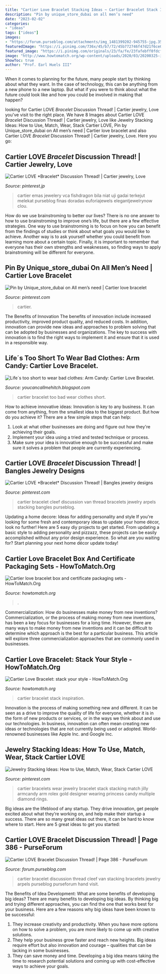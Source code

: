 ```yaml
---
title: "Cartier Love Bracelet Stacking Ideas ~ Cartier Bracelet Stack Inspiration"
description: "Pin by unique_store_dubai on all men’s need"
date: "2023-02-02"
categories:
- "ideas"
tags: ["ideas"]
images:
- "https://forum.purseblog.com/attachments/img_1481399202-945755-jpg.3544811/"
featuredImage: "https://i.pinimg.com/736x/45/b7/72/45b772746f47d21f6ce03b6c8cc25259.jpg"
featured_image: "https://i.pinimg.com/originals/23/fa/fe/23fafebff0fdcf9b394c22e8ba9454e3.jpg"
image: "http://www.howtomatch.org/wp-content/uploads/2020/03/20200325-i1585120784_4032_0.jpg.jpg"
ShowToc: true
author: "Prof. Earl Huels III"
---
```



When it comes to planning for the future, many people start by thinking about what they want. In the case of technology, this can be anything from a new phone to a new laptop. But what if you were to think about what the future could look like and how you could be involved in making that happen?

	

		
looking for Cartier LOVE *Bracelet* Discussion Thread! | Cartier jewelry, Love you've visit to the right place. We have 8 Images about Cartier LOVE *Bracelet* Discussion Thread! | Cartier jewelry, Love like Jewelry Stacking Ideas: How to Use, Match, Wear, Stack Cartier LOVE, Pin by Unique_store_dubai on All men’s need | Cartier love bracelet and also Cartier LOVE *Bracelet* Discussion Thread! | Cartier jewelry, Love. Here you go:
		
    
## Cartier LOVE *Bracelet* Discussion Thread! | Cartier Jewelry, Love

<img loading=lazy src="https://i.pinimg.com/736x/df/a5/10/dfa510efe369e49b2c19d31cbefd2b9d.jpg" onerror="this.onerror=null;this.src='https://tse2.mm.bing.net/th?id=OIP.-Ko6faqMxvBuKYqv9MmH1AHaNK&amp;pid=15.1';" alt="Cartier LOVE *Bracelet* Discussion Thread! | Cartier jewelry, Love">

_Source: pinterest.jp_

>cartier emas jewelery vca fishdragon bila niat uji gadai terkejut melekat purseblog finas doradas euforiajewels elegantjewelrynow clou. 

	

How do we use brainstroming to better our lives?
There is no one answer to how to use brainstroming to improve one’s life, but there are a few effective strategies. One way to use brainstroming is to focus on how you can benefit from the findings of studies or think about what goals you would like to achieve. Another way is to ask yourself whether you could benefit from learning more about a certain topic. Finally, it is important to remember that everyone has their own strengths and weaknesses, so finding ways to apply brainstroming will be different for everyone.

    
## Pin By Unique_store_dubai On All Men’s Need | Cartier Love Bracelet

<img loading=lazy src="https://i.pinimg.com/originals/64/00/49/6400492aa4b1e13101798cd7365455e6.jpg" onerror="this.onerror=null;this.src='https://tse3.mm.bing.net/th?id=OIP.l6zGtJdtYVYHkwU9WD1OpQHaHZ&amp;pid=15.1';" alt="Pin by Unique_store_dubai on All men’s need | Cartier love bracelet">

_Source: pinterest.com_

>cartier. 

	

The Benefits of Innovation
The benefits of innovation include increased productivity, improved product quality, and reduced costs. In addition, innovation can provide new ideas and approaches to problem solving that can be adopted by businesses and organizations. The key to success with innovation is to find the right ways to implement it and ensure that it is used in a responsible way.

    
## Life´s Too Short To Wear Bad Clothes: Arm Candy: Cartier Love Bracelet.

<img loading=lazy src="http://3.bp.blogspot.com/-XfaiV24_9W8/Txa4jgiaX4I/AAAAAAAAOsU/-2O3_M4Nd94/s640/tumblr_lxr5tdcuS11qb9waeo1_500.jpeg" onerror="this.onerror=null;this.src='https://tse4.mm.bing.net/th?id=OIP.by4dgDLm22p1gK2OCgMIMwHaJ4&amp;pid=15.1';" alt="Life´s too short to wear bad clothes: Arm Candy: Cartier Love Bracelet.">

_Source: youcancallmehitch.blogspot.com_

>cartier bracelet too bad wear clothes short. 

	

How to achieve innovative ideas:
Innovation is key to any business. It can come from anything, from the smallest idea to the biggest product. But how do you achieve it? There are a few simple steps that can help:
1. Look at what other businesses are doing and figure out how they're achieving their goals.
2. Implement your idea using a tried and tested technique or process.
3. Make sure your idea is innovative enough to be successful and make sure it solves a problem that people are currently experiencing.

    
## Cartier LOVE *Bracelet* Discussion Thread! | Bangles Jewelry Designs

<img loading=lazy src="https://i.pinimg.com/originals/23/fa/fe/23fafebff0fdcf9b394c22e8ba9454e3.jpg" onerror="this.onerror=null;this.src='https://tse3.mm.bing.net/th?id=OIP.kA7N9Nxf029LjyKuB3bdzQHaJ4&amp;pid=15.1';" alt="Cartier LOVE *Bracelet* Discussion Thread! | Bangles jewelry designs">

_Source: pinterest.com_

>cartier bracelet cleef discussion van thread bracelets jewelry arpels stacking bangles purseblog. 

	

Updating a home decore: Ideas for adding personality and style
If you're looking for some fresh and contemporary ideas to update your home décor, look no further! Here are 5 easy diy projects to get started. From updating a basic style to adding personality and pizzazz, these projects can be easily accomplished without any prior design experience. So what are you waiting for? Start planning your next home décor update today!

    
## Cartier Love Bracelet Box And Certificate Packaging Sets - HowToMatch.Org

<img loading=lazy src="http://www.howtomatch.org/wp-content/uploads/2019/02/cartier_box-3-768x576.jpg" onerror="this.onerror=null;this.src='https://tse1.mm.bing.net/th?id=OIP._ErS1Wt5U7YdBf1pAYhSawHaFj&amp;pid=15.1';" alt="Cartier love bracelet box and certificate packaging sets - HowToMatch.Org">

_Source: howtomatch.org_

>. 

	

Commercialization: How do businesses make money from new inventions?
Commercialization, or the process of making money from new inventions, has been a key focus for businesses for a long time. However, there are many ways to make money from new inventions and it can be difficult to determine which approach is the best for a particular business. This article will explore three commercialization approaches that are commonly used in businesses.

    
## Cartier Love Bracelet: Stack Your Style - HowToMatch.Org

<img loading=lazy src="http://www.howtomatch.org/wp-content/uploads/2020/03/20200325-i1585120784_4032_0.jpg.jpg" onerror="this.onerror=null;this.src='https://tse2.mm.bing.net/th?id=OIP.yv0FKDFM-MwqOIr5S1qn_QHaJ4&amp;pid=15.1';" alt="Cartier Love Bracelet: stack your style - HowToMatch.Org">

_Source: howtomatch.org_

>cartier bracelet stack inspiration. 

	

Innovation is the process of making something new and different. It can be seen as a drive to improve the quality of life for everyone, whether it is in the form of new products or services, or in the ways we think about and use our technologies. In business, innovation can often mean creating new ideas or technologies that are not currently being used or adopted. World-renowned businesses like Apple Inc. and Google Inc.

    
## Jewelry Stacking Ideas: How To Use, Match, Wear, Stack Cartier LOVE

<img loading=lazy src="https://i.pinimg.com/736x/45/b7/72/45b772746f47d21f6ce03b6c8cc25259.jpg" onerror="this.onerror=null;this.src='https://tse2.mm.bing.net/th?id=OIP.iCdeHdAaipIgpNxqtEPjeQHaJ4&amp;pid=15.1';" alt="Jewelry Stacking Ideas: How to Use, Match, Wear, Stack Cartier LOVE">

_Source: pinterest.com_

>cartier bracelets wear jewelry bracelet stack stacking match jilly armcandy arm rolex gold designer wearing princess candy multiple diamond rings. 

	

Big ideas are the lifeblood of any startup. They drive innovation, get people excited about what they’re working on, and help make their startup a success. There are so many great ideas out there, it can be hard to know where to start. Here are 5 great ideas to get you started: 

    
## Cartier LOVE Bracelet Discussion Thread! | Page 386 - PurseForum

<img loading=lazy src="https://forum.purseblog.com/attachments/img_1481399202-945755-jpg.3544811/" onerror="this.onerror=null;this.src='https://tse3.mm.bing.net/th?id=OIP.I_r-v_D9z5s5TCLoupRU4wHaJ4&amp;pid=15.1';" alt="Cartier LOVE Bracelet Discussion Thread! | Page 386 - PurseForum">

_Source: forum.purseblog.com_

>cartier bracelet discussion thread cleef van stacking bracelets jewelry arpels purseblog purseforum hand visit. 

	

The Benefits of Idea Development: What are some benefits of developing big ideas?
There are many benefits to developing big ideas. By thinking big and trying different approaches, you can find the one that works best for your business. Here are a few reasons why big ideas have been known to be successful: 
1. They increase creativity and productivity. When you have more options on how to solve a problem, you are more likely to come up with creative solutions. 
2. They help your business grow faster and reach new heights. Big ideas require effort but also innovation and courage – qualities that can be lacking in some businesses. 
3. They can save money and time. Developing a big idea means taking the time to research potential solutions and coming up with cost-effective ways to achieve your goals.

